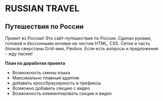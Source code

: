 #  RUSSIAN TRAVEL
## Путешествия по России

Привет из России! Это сайт-путешествие по России. Сделан руками, головой и *бессонными ночами* на чистом HTML, CSS. 
Сетки и часть блоков сверстаны Grid-ами, Flexbox. Если есть вопросы и предложения - жду писем!

**План по доработке проекта**
+ Возможность смены языка
+ Максимально плавный адаптив
+ добавить кроссбраузерность и префиксы
+ Возможно добавить секцию с видео
+ Возможность комментировать секции и видео

